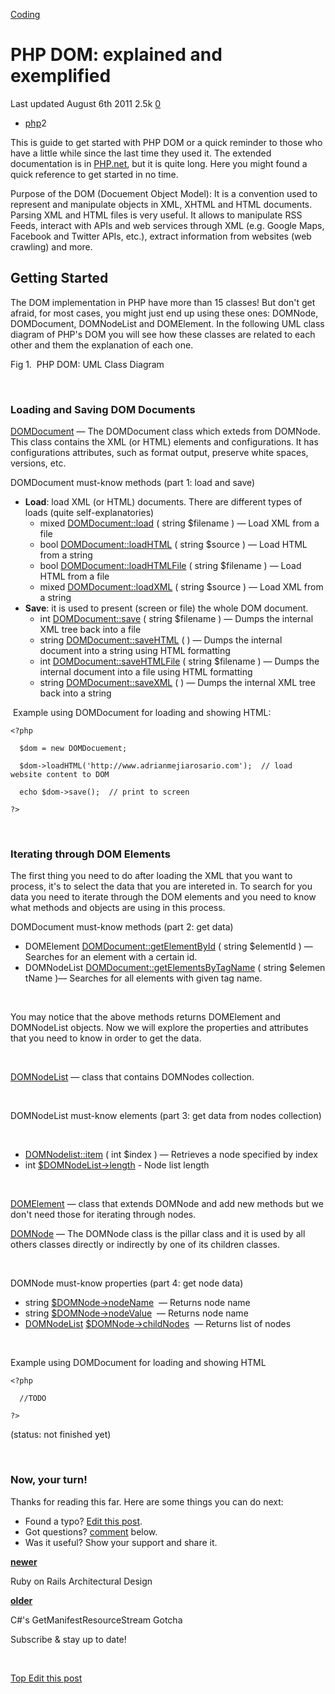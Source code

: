 



<a href="/categories/coding/" class="category-link">Coding</a>

PHP DOM: explained and exemplified
==================================

<span title="Last time this post was updated"> Last updated August 6th 2011 </span> <span class="m-x-2" title="Pageviews"> 2.5k </span> <span class="m-x-2" title="Click to go to the comments section"> [ <span class="disqus-comment-count" data-disqus-url="https://master--bgoonz-blog.netlify.app/php-dom-explained-and-exemplified/">0</span>](#disqus_thread) </span>

-   <a href="/tags/php/" class="tag-list-link">php</a><span class="tag-list-count">2</span>

This is guide to get started with PHP DOM or a quick reminder to those who have a little while since the last time they used it. The extended documentation is in [PHP.net](http://www.php.net/manual/en/book.dom.php), but it is quite long. Here you might found a quick reference to get started in no time.

<span id="more"></span>

Purpose of the DOM (Docuement Object Model): It is a convention used to represent and manipulate objects in XML, XHTML and HTML documents. Parsing XML and HTML files is very useful. It allows to manipulate RSS Feeds, interact with APIs and web services through XML (e.g. Google Maps, Facebook and Twitter APIs, etc.), extract information from websites (web crawling) and more. 

Getting Started
---------------

The DOM implementation in PHP have more than 15 classes! But don't get afraid, for most cases, you might just end up using these ones: DOMNode, DOMDocument, DOMNodeList and DOMElement. In the following UML class diagram of PHP's DOM you will see how these classes are related to each other and them the explanation of each one.

Fig 1.  PHP DOM: UML Class Diagram

 

### Loading and Saving DOM Documents

[DOMDocument](http://www.php.net/manual/en/class.domdocument.php) — The DOMDocument class which exteds from DOMNode. This class contains the XML (or HTML) elements and configurations. It has configurations attributes, such as format output, preserve white spaces, versions, etc.

<span class="underline">DOMDocument must-know methods (part 1: load and save)</span>

-   **Load**: load XML (or HTML) documents. There are different types of loads (quite self-explanatories)
    -   mixed [DOMDocument::load](http://us.php.net/manual/en/domdocument.load.php) ( string $filename ) — Load XML from a file
    -   bool [DOMDocument::loadHTML](http://us.php.net/manual/en/domdocument.loadhtml.php) ( string $source ) — Load HTML from a string
    -   bool [DOMDocument::loadHTMLFile](http://us.php.net/manual/en/domdocument.loadhtmlfile.php) ( string $filename ) — Load HTML from a file
    -   mixed [DOMDocument::loadXML](http://us.php.net/manual/en/domdocument.loadxml.php) ( string $source ) — Load XML from a string
-   **Save**: it is used to present (screen or file) the whole DOM document.
    -   int [DOMDocument::save](http://us.php.net/manual/en/domdocument.save.php) ( string $filename ) — Dumps the internal XML tree back into a file
    -   string [DOMDocument::saveHTML](http://us.php.net/manual/en/domdocument.savehtml.php) ( ) — Dumps the internal document into a string using HTML formatting
    -   int [DOMDocument::saveHTMLFile](http://us.php.net/manual/en/domdocument.savehtmlfile.php) ( string $filename ) — Dumps the internal document into a file using HTML formatting
    -   string [DOMDocument::saveXML](http://us.php.net/manual/en/domdocument.savexml.php) ( ) — Dumps the internal XML tree back into a string

 Example using DOMDocument for loading and showing HTML:

`<?php`

`  $dom = new DOMDocuement;`

`  $dom->loadHTML('http://www.adrianmejiarosario.com');  // load website content to DOM `

`  echo $dom->save();  // print to screen`

`?>`

 

### Iterating through DOM Elements

The first thing you need to do after loading the XML that you want to process, it's to select the data that you are intereted in. To search for you data you need to iterate through the DOM elements and you need to know what methods and objects are using in this process.

<span class="underline">DOMDocument must-know methods (part 2: get data)</span>

-   DOMElement [DOMDocument::getElementById](http://us.php.net/manual/en/domdocument.getelementbyid.php) ( string $elementId ) — Searches for an element with a certain id.
-   DOMNodeList [DOMDocument::getElementsByTagName](http://us.php.net/manual/en/domdocument.getelementsbytagname.php) ( string $elementName )— Searches for all elements with given tag name.

 

You may notice that the above methods returns DOMElement and DOMNodeList objects. Now we will explore the properties and attributes that you need to know in order to get the data.

 

[DOMNodeList](http://www.php.net/manual/en/class.domnodelist.php) — class that contains DOMNodes collection.

 

<span class="underline"><span class="underline">DOMNodeList must-know elements (part 3: get data from nodes collection)</span></span>

 

-   [DOMNodelist::item](http://us.php.net/manual/en/domnodelist.item.php) ( int $index ) — Retrieves a node specified by index
-   int [$DOMNodeList-&gt;length](http://us.php.net/manual/en/class.domnodelist.php#domnodelist.props.length) - Node list length

 

[DOMElement](http://www.php.net/manual/en/class.domelement.php) — class that extends DOMNode and add new methods but we don't need those for iterating through nodes.

[DOMNode](http://www.php.net/manual/en/class.domnode.php) — The DOMNode class is the pillar class and it is used by all others classes directly or indirectly by one of its children classes.

 

<span class="underline"><span class="underline">DOMNode must-know properties (part 4: get node data)</span></span>

-   string [$DOMNode-&gt;nodeName](http://us.php.net/manual/en/class.domnode.php#domnode.props.nodename)  — Returns node name
-   string [$](http://us.php.net/manual/en/class.domnode.php#domnode.props.nodevalue)[DOMNode-&gt;nodeValue](http://us.php.net/manual/en/class.domnode.php#domnode.props.nodename)  — Returns node name
-   [DOMNodeList](http://us.php.net/manual/en/class.domnodelist.php) [$](http://us.php.net/manual/en/class.domnode.php#domnode.props.childnodes)[DOMNode-&gt;childNodes](http://us.php.net/manual/en/class.domnode.php#domnode.props.nodename)  — Returns list of nodes

 

Example using DOMDocument for loading and showing HTML

`<?php`

`  //TODO`

`?>`

(status: not finished yet)

 

### Now, your turn!

Thanks for reading this far. Here are some things you can do next:

-   Found a typo? [Edit this post](https://github.com/amejiarosario/amejiarosario.github.io/edit/source/source/_posts/2011-08-06-php-dom-explained-and-exemplified.md).
-   Got questions? [comment](#comments-section) below.
-   Was it useful? Show your support and share it.



<a href="/ruby-on-rails-architectural-design/" class="article-nav-newer"><strong><em></em> newer</strong></a>

Ruby on Rails Architectural Design

<a href="/cs-getmanifestresourcestream-gotcha/" class="article-nav-older"><strong>older <em></em></strong></a>

C\#'s GetManifestResourceStream Gotcha

Subscribe & stay up to date!

 









[<span id="back-to-top" title="Go back to the top of this page"> Top </span>](#) <a href="#" class="p-x-3" title="Improve this post"><em></em> Edit this post</a>


